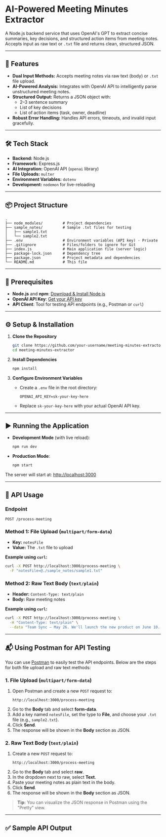 # AI-Powered Meeting Minutes Extractor

A Node.js backend service that uses OpenAI's GPT to extract concise summaries, key decisions, and structured action items from meeting notes. Accepts input as raw text or `.txt` file and returns clean, structured JSON.

---

## 🚀 Features

- **Dual Input Methods:** Accepts meeting notes via raw text (body) or `.txt` file upload.
- **AI-Powered Analysis:** Integrates with OpenAI API to intelligently parse unstructured meeting notes.
- **Structured Output:** Returns a JSON object with:
  - 2–3 sentence summary
  - List of key decisions
  - List of action items (task, owner, deadline)
- **Robust Error Handling:** Handles API errors, timeouts, and invalid input gracefully.

---

## 🛠️ Tech Stack

- **Backend:** Node.js
- **Framework:** Express.js
- **AI Integration:** OpenAI API (`openai` library)
- **File Uploads:** `multer`
- **Environment Variables:** `dotenv`
- **Development:** `nodemon` for live-reloading

---

## 📦 Project Structure

```
.
├── node_modules/         # Project dependencies
├── sample_notes/         # Sample .txt files for testing
│   ├── sample1.txt
│   └── sample2.txt
├── .env                  # Environment variables (API key) - Private
├── .gitignore            # Files/folders to ignore for Git
├── index.js              # Main application file (server logic)
├── package-lock.json     # Dependency tree
├── package.json          # Project metadata and dependencies
└── README.md             # This file
```

---

## 📝 Prerequisites

- **Node.js** and **npm**: [Download & Install Node.js](https://nodejs.org/)
- **OpenAI API Key**: [Get your API key](https://platform.openai.com/)
- **API Client**: Tool for testing API endpoints (e.g., Postman or `curl`)

---

## ⚙️ Setup & Installation

1. **Clone the Repository**
   ```bash
   git clone https://github.com/your-username/meeting-minutes-extractor.git
   cd meeting-minutes-extractor
   ```

2. **Install Dependencies**
   ```bash
   npm install
   ```

3. **Configure Environment Variables**
   - Create a `.env` file in the root directory:
     ```
     OPENAI_API_KEY=sk-your-key-here
     ```
   - Replace `sk-your-key-here` with your actual OpenAI API key.

---

## ▶️ Running the Application

- **Development Mode** (with live reload):
  ```bash
  npm run dev
  ```
- **Production Mode**:
  ```bash
  npm start
  ```

The server will start at: [http://localhost:3000](http://localhost:3000)

---

## 📡 API Usage

### Endpoint

```
POST /process-meeting
```

### Method 1: File Upload (`multipart/form-data`)

- **Key:** `notesFile`
- **Value:** The `.txt` file to upload

**Example using `curl`:**
```bash
curl -X POST http://localhost:3000/process-meeting \
  -F "notesFile=@./sample_notes/sample1.txt"
```

### Method 2: Raw Text Body (`text/plain`)

- **Header:** `Content-Type: text/plain`
- **Body:** Raw meeting notes

**Example using `curl`:**
```bash
curl -X POST http://localhost:3000/process-meeting \
  -H "Content-Type: text/plain" \
  --data "Team Sync – May 26. We'll launch the new product on June 10. Ravi to prepare onboarding docs by June 5. Priya will follow up with logistics team."
```

---

## 📬 Using Postman for API Testing

You can use [Postman](https://www.postman.com/) to easily test the API endpoints. Below are the steps for both file upload and raw text methods:

### 1. File Upload (`multipart/form-data`)

1. Open Postman and create a new `POST` request to:
   ```
   http://localhost:3000/process-meeting
   ```
2. Go to the **Body** tab and select **form-data**.
3. Add a key named `notesFile`, set the type to **File**, and choose your `.txt` file (e.g., `sample2.txt`).
4. Click **Send**.
5. The response will be shown in the **Body** section as JSON.

### 2. Raw Text Body (`text/plain`)

1. Create a new `POST` request to:
   ```
   http://localhost:3000/process-meeting
   ```
2. Go to the **Body** tab and select **raw**.
3. In the dropdown next to raw, select **Text**.
4. Paste your meeting notes as plain text in the body.
5. Click **Send**.
6. The response will be shown in the **Body** section as JSON.

> **Tip:** You can visualize the JSON response in Postman using the "Pretty" view.

---

## ✅ Sample API Output

```